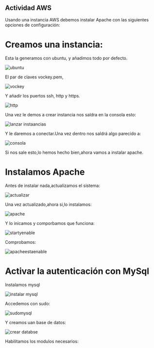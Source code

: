 ## Actividad AWS

Usando una instancia AWS debemos instalar Apache con las siguientes opciones de configuración:

# Creamos una instancia:

Esta la generamos con ubuntu, y añadimos todo por defecto.

![ubuntu](https://github.com/user-attachments/assets/02c0e8de-837a-4249-8a88-75e46e592d14)

El par de claves vockey.pem,

![vockey](https://github.com/user-attachments/assets/f47da64a-b1d2-469b-a0c5-793f87bf7274)


Y añadir los puertos ssh, http y https. 

![http](https://github.com/user-attachments/assets/f5fc5fc0-6d3a-440f-8a96-ce816897858a)


Una vez le demos a crear instancia nos saldra en la consola esto:

![lanzar instaancias](https://github.com/user-attachments/assets/6c049ef0-a534-402d-9048-dce52cd43546)

Y le daremos a conectar.Una vez dentro nos saldrá algo parecido a:

![consola](https://github.com/user-attachments/assets/56aaba94-70c7-4a29-a3f1-4e0beb77eb2d)

Si nos sale esto,lo hemos hecho bien,ahora vamos a instalar apache.

# Instalamos Apache

Antes de instalar nada,actualizamos el sistema:

![actualizar](https://github.com/user-attachments/assets/f5fbde69-bcc6-4187-b270-d2bb58eddbd4)

Una vez actualizado,ahora si,lo instalamos:

![apache](https://github.com/user-attachments/assets/b10e96f0-d47f-4116-b68b-84ec6bf23f84)


Y lo inicamos y comporbamos que funciona:

![startyenable](https://github.com/user-attachments/assets/2b258ab3-71ba-436b-afe8-835e5b60b1a2)

Comprobamos:

![apacheestaenable](https://github.com/user-attachments/assets/e0655b0d-c4c1-41eb-9e50-4b7380104ef7)


# Activar la autenticación con MySql 

Instalamos mysql

![instalar mysql](https://github.com/user-attachments/assets/8f563116-4ee0-48f6-9817-18bb8235832b)

Accedemos con sudo:

![sudomysql](https://github.com/user-attachments/assets/3729565d-52a2-48e2-8281-bc7c76384e3e)

Y creamos uan base de datos:

![crear databse](https://github.com/user-attachments/assets/b7cab70e-a6f4-4e98-b136-c8089a521668)

Habilitamos los modulos necesarios:






